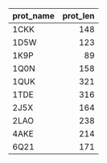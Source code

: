| prot_name   |   prot_len |
|:------------|-----------:|
| 1CKK        |        148 |
| 1D5W        |        123 |
| 1K9P        |         89 |
| 1Q0N        |        158 |
| 1QUK        |        321 |
| 1TDE        |        316 |
| 2J5X        |        164 |
| 2LAO        |        238 |
| 4AKE        |        214 |
| 6Q21        |        171 |